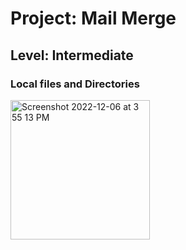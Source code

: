 # Project: Mail Merge 


## Level:  Intermediate

### Local files and Directories
<img width="223" alt="Screenshot 2022-12-06 at 3 55 13 PM" src="https://user-images.githubusercontent.com/81766272/206020983-7d0fb3eb-e5ee-41ce-863f-178c21d2d196.png">
